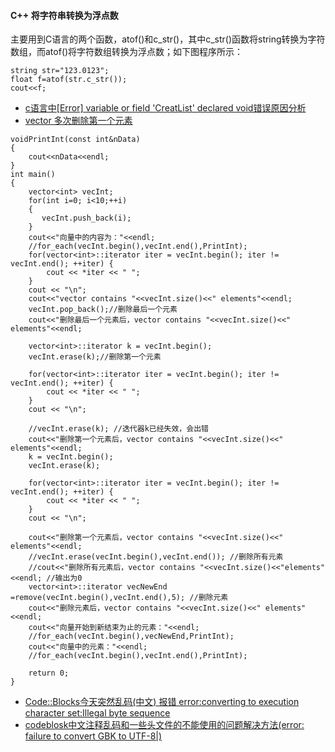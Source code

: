
#### C++ 将字符串转换为浮点数
主要用到C语言的两个函数，atof()和c_str()，其中c_str()函数将string转换为字符数组，而atof()将字符数组转换为浮点数；如下图程序所示：

```
string str="123.0123";
float f=atof(str.c_str());
cout<<f;
```
* [c语言中[Error] variable or field 'CreatList' declared void错误原因分析](https://blog.csdn.net/the_little_fairy___/article/details/73238049)
* [vector 多次删除第一个元素](https://www.cnblogs.com/robin2ML/p/7719002.html)
```
voidPrintInt(const int&nData)
{
    cout<<nData<<endl;
}
int main()
{
    vector<int> vecInt;
    for(int i=0; i<10;++i)
    {
       vecInt.push_back(i);
    }
    cout<<"向量中的内容为："<<endl;
    //for_each(vecInt.begin(),vecInt.end(),PrintInt);
    for(vector<int>::iterator iter = vecInt.begin(); iter != vecInt.end(); ++iter) {
        cout << *iter << " ";
    }
    cout << "\n";
    cout<<"vector contains "<<vecInt.size()<<" elements"<<endl;
    vecInt.pop_back();//删除最后一个元素
    cout<<"删除最后一个元素后，vector contains "<<vecInt.size()<<" elements"<<endl;
     
    vector<int>::iterator k = vecInt.begin();
    vecInt.erase(k);//删除第一个元素
     
    for(vector<int>::iterator iter = vecInt.begin(); iter != vecInt.end(); ++iter) {
        cout << *iter << " ";
    }
    cout << "\n";
     
    //vecInt.erase(k); //迭代器k已经失效，会出错
    cout<<"删除第一个元素后，vector contains "<<vecInt.size()<<" elements"<<endl;
    k = vecInt.begin();
    vecInt.erase(k);
     
    for(vector<int>::iterator iter = vecInt.begin(); iter != vecInt.end(); ++iter) {
        cout << *iter << " ";
    }
    cout << "\n";
     
    cout<<"删除第一个元素后，vector contains "<<vecInt.size()<<" elements"<<endl;
    //vecInt.erase(vecInt.begin(),vecInt.end()); //删除所有元素
    //cout<<"删除所有元素后，vector contains "<<vecInt.size()<<"elements"<<endl; //输出为0
    vector<int>::iterator vecNewEnd =remove(vecInt.begin(),vecInt.end(),5); //删除元素
    cout<<"删除元素后，vector contains "<<vecInt.size()<<" elements"<<endl;
    cout<<"向量开始到新结束为止的元素："<<endl;
    //for_each(vecInt.begin(),vecNewEnd,PrintInt);
    cout<<"向量中的元素："<<endl;
    //for_each(vecInt.begin(),vecInt.end(),PrintInt);
  
    return 0;
}

```


* [Code::Blocks今天突然乱码(中文) 报错 error:converting to execution character set:Illegal byte sequence](https://blog.csdn.net/qq_52722885/article/details/122196979?spm=1001.2101.3001.6661.1&utm_medium=distribute.pc_relevant_t0.none-task-blog-2%7Edefault%7EBlogCommendFromBaidu%7ERate-1-122196979-blog-124531566.pc_relevant_3mothn_strategy_and_data_recovery&depth_1-utm_source=distribute.pc_relevant_t0.none-task-blog-2%7Edefault%7EBlogCommendFromBaidu%7ERate-1-122196979-blog-124531566.pc_relevant_3mothn_strategy_and_data_recovery&utm_relevant_index=1)
* [codeblosk中文注释乱码和一些头文件的不能使用的问题解决方法(error: failure to convert GBK to UTF-8|)](https://blog.csdn.net/weixin_44070289/article/details/107193203)
